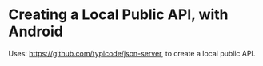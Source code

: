 # Creating a Local Public API, with Android

Uses: https://github.com/typicode/json-server, to create a local public API.
